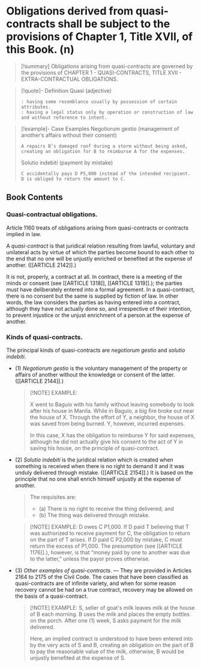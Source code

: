 # Obligations derived from quasi-contracts shall be subject to the provisions of Chapter 1, Title XVII, of this Book. (n)

> [!summary] Obligations arising from quasi-contracts are governed by the provisions of CHAPTER 1 - QUASI-CONTRACTS, TITLE XVII - EXTRA-CONTRACTUAL OBLIGATIONS.

> [!quote]- Definition
> Quasi (adjective)
> ```
> : having some resemblance usually by possession of certain attributes.
> : having a legal status only by operation or construction of law and without reference to intent.
> ```

> [!example]-  Case Examples
> Negotiorum gestio (management of another’s affairs without their consent)
> ```
> A repairs B’s damaged roof during a storm without being asked, creating an obligation for B to reimburse A for the expenses.
> ```
> Solutio indebiti (payment by mistake)
> ```
> C accidentally pays D P5,000 instead of the intended recipient. D is obliged to return the amount to C.
> ```

## Book Contents

### Quasi-contractual obligations.
Article 1160 treats of obligations arising from quasi-contracts or contracts implied in law.

A *quasi-contract* is that juridical relation resulting from lawful, voluntary and unilateral acts by virtue of which the parties become bound to each other to the end that no one will be unjustly enriched or benefited at the expense of another. ([[ARTICLE 2142]].)

It is not, properly, a contract at all. In contract, there is a meeting of the minds or consent (see [[ARTICLE 1318]], [[ARTICLE 1319]].); the parties must have deliberately entered into a formal agreement. In a quasi-contract, there is no consent but the same is supplied by fiction of law. In other words, the law considers the parties as having entered into a contract, although they have not actually done so, and irrespective of their intention, to prevent injustice or the unjust enrichment of a person at the expense of another.

### Kinds of quasi-contracts.
The principal kinds of quasi-contracts are *negotiorum gestio* and *solutio indebiti*.

- (1) *Negotiorum gestio* is the voluntary management of the property or affairs of another without the knowledge or consent of the latter. ([[ARTICLE 2144]].)

    > [!NOTE] EXAMPLE:
    > 
    > X went to Baguio with his family without leaving somebody to look after his house in Manila. While in Baguio, a big fire broke out near the house of X. Through the effort of Y, a neighbor, the house of X was saved from being burned. Y, however, incurred expenses.
    > 
    > In this case, X has the obligation to reimburse Y for said expenses, although he did not actually give his consent to the act of Y in saving his house, on the principle of quasi-contract.

- (2) *Solutio indebiti* is the juridical relation which is created when something is received when there is no right to demand it and it was unduly delivered through mistake. ([[ARTICLE 2154]].) It is based on the principle that no one shall enrich himself unjustly at the expense of another.

    > The requisites are:
    > - (a) There is no right to receive the thing delivered; and
    > - (b) The thing was delivered through mistake.

    > [!NOTE] EXAMPLE:
    > D owes C P1,000. If D paid T believing that T was authorized to receive payment for C, the obligation to return on the part of T arises. If D paid C P2,000 by mistake, C must return the excess of P1,000. The presumption (see [[ARTICLE 1176]].), however, is that “money paid by one to another was due to the latter,” unless the payor proves otherwise.

- (3) *Other examples of quasi-contracts*. — They are provided in Articles 2164 to 2175 of the Civil Code. The cases that have been classified as quasi-contracts are of infinite variety, and when for some reason recovery cannot be had on a true contract, recovery may be allowed on the basis of a quasi-contract.

    > [!NOTE] EXAMPLE:
    > S, seller of goat's milk leaves milk at the house of B each morning. B uses the milk and places the empty bottles on the porch. After one (1) week, S asks payment for the milk delivered.
    >
    > Here, an implied contract is understood to have been entered into by the very acts of S and B, creating an obligation on the part of B to pay the reasonable value of the milk, otherwise, B would be unjustly benefited at the expense of S.
